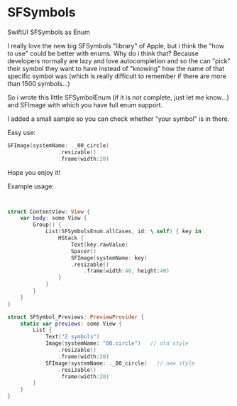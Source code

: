 # SFSymbols
SwiftUI SFSymbols as Enum

I really love the new big SFSymbols "library" of Apple, but i think the "how to use" could be better with enums. Why do i think that? Because developers normally are lazy and love autocompletion and so the can "pick" their symbol they want to have instead of "knowing" how the name of that specific symbol was (which is really difficult to remember if there are more than 1500 symbols...)

So i wrote this little SFSymbolEnum (if it is not complete, just let me know...) and SFImage with which you have full enum support.

I added a small sample so you can check whether "your symbol" is in there.

Easy use:
```swift
SFImage(systemName: ._00_circle)   
                .resizable()
                .frame(width:20)
```
Hope you enjoy it!

Example usage:

```swift


struct ContentView: View {
    var body: some View {
        Group() {
            List(SFSymbolsEnum.allCases, id: \.self) { key in
                HStack {
                    Text(key.rawValue)
                    Spacer()
                    SFImage(systemName: key)
                    .resizable()
                        .frame(width:40, height:40)
                }
            }
        }
    }
}

struct SFSymbol_Previews: PreviewProvider {
    static var previews: some View {
        List {
            Text("2 symbols")
            Image(systemName: "00.circle")   // old style
                .resizable()
                .frame(width:20)
            SFImage(systemName: ._00_circle)   // new style
                .resizable()
                .frame(width:20)
        }
    }
}
```
